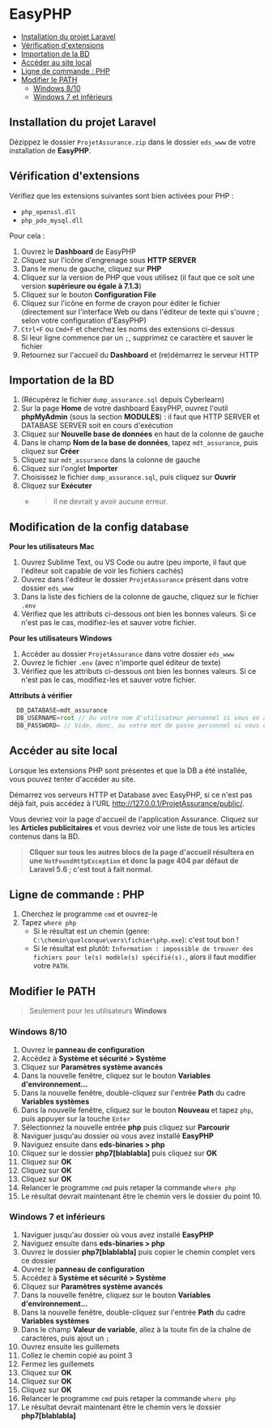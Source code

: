 # EasyPHP

<!-- START doctoc generated TOC please keep comment here to allow auto update -->
<!-- DON'T EDIT THIS SECTION, INSTEAD RE-RUN doctoc TO UPDATE -->


- [Installation du projet Laravel](#installation-du-projet-laravel)
- [Vérification d'extensions](#v%C3%A9rification-dextensions)
- [Importation de la BD](#importation-de-la-bd)
- [Accéder au site local](#acc%C3%A9der-au-site-local)
- [Ligne de commande : PHP](#ligne-de-commande--php)
- [Modifier le PATH](#modifier-le-path)
  - [Windows 8/10](#windows-810)
  - [Windows 7 et inférieurs](#windows-7-et-inf%C3%A9rieurs)

<!-- END doctoc generated TOC please keep comment here to allow auto update -->

## Installation du projet Laravel

Dézippez le dossier `ProjetAssurance.zip` dans le dossier `eds_www` de votre installation de **EasyPHP**.

## Vérification d'extensions

Vérifiez que les extensions suivantes sont bien activées pour PHP :
* `php_openssl.dll`
* `php_pdo_mysql.dll`

Pour cela :

1. Ouvrez le **Dashboard** de EasyPHP
1. Cliquez sur l'icône d'engrenage sous **HTTP SERVER** 
1. Dans le menu de gauche, cliquez sur **PHP**
1. Cliquez sur la version de PHP que vous utilisez (il faut que ce soit une version **supérieure ou égale à 7.1.3**)
1. Cliquez sur le bouton **Configuration File**
1. Cliquez sur l'icône en forme de crayon pour éditer le fichier (directement sur l'interface Web ou dans l'éditeur de texte qui s'ouvre ; selon votre configuration d'EasyPHP)
1. `Ctrl+F` ou `Cmd+F` et cherchez les noms des extensions ci-dessus
1. Si leur ligne commence par un `;`, supprimez ce caractère et sauver le fichier
1. Retournez sur l'accueil du **Dashboard** et (re)démarrez le serveur HTTP

## Importation de la BD

1. (Récupérez le fichier `dump_assurance.sql` depuis Cyberlearn)
1. Sur la page **Home** de votre dashboard EasyPHP, ouvrez l'outil **phpMyAdmin** (sous la section **MODULES**) : il faut que HTTP SERVER et DATABASE SERVER soit en cours d'exécution
1. Cliquez sur **Nouvelle base de données** en haut de la colonne de gauche
1. Dans le champ **Nom de la base de données**, tapez `mdt_assurance`, puis cliquez sur **Créer**
1. Cliquez sur `mdt_assurance` dans la colonne de gauche
1. Cliquez sur l'onglet **Importer**
1. Choisissez le fichier `dump_assurance.sql`, puis cliquez sur **Ouvrir**
1. Cliquez sur **Exécuter**
	* > Il ne devrait y avoir aucune erreur.

## Modification de la config database

**Pour les utilisateurs Mac**
1. Ouvrez Sublime Text, ou VS Code ou autre (peu importe, il faut que l'éditeur soit capable de voir les fichiers cachés)
1. Ouvrez dans l'éditeur le dossier `ProjetAssurance` présent dans votre dossier `eds_www`
1. Dans la liste des fichiers de la colonne de gauche, cliquez sur le fichier `.env`
1. Vérifiez que les attributs ci-dessous ont bien les bonnes valeurs. Si ce n'est pas le cas, modifiez-les et sauver votre fichier.

**Pour les utilisateurs Windows**
1. Accéder au dossier `ProjetAssurance` dans votre dossier `eds_www`
1. Ouvrez le fichier `.env` (avec n'importe quel éditeur de texte)
1. Vérifiez que les attributs ci-dessous ont bien les bonnes valeurs. Si ce n'est pas le cas, modifiez-les et sauver votre fichier.

**Attributs à vérifier**

```js
  DB_DATABASE=mdt_assurance
  DB_USERNAME=root // Ou votre nom d'utilisateur personnel si vous en avez manuellement défini un
  DB_PASSWORD= // Vide, donc, ou votre mot de passe personnel si vous en avez manuellement défini un
```
## Accéder au site local

Lorsque les extensions PHP sont présentes et que la DB a été installée, vous pouvez tenter d'accéder au site.

Démarrez vos serveurs HTTP et Database avec EasyPHP, si ce n'est pas déjà fait, puis accédez à l'URL http://127.0.0.1/ProjetAssurance/public/.

Vous devriez voir la page d'accueil de l'application Assurance.
Cliquez sur les **Articles publicitaires** et vous devriez voir une liste de tous les articles contenus dans la BD.
> **Cliquer sur tous les autres blocs de la page d'accueil résultera en une `NotFoundHttpException` et donc la page 404 par défaut de Laravel 5.6 ; c'est tout à fait normal.**

## Ligne de commande : PHP

1. Cherchez le programme `cmd` et ouvrez-le
1. Tapez `where php`
	* Si le résultat est un chemin (genre: `C:\chemin\quelconque\vers\fichier\php.exe`): c'est tout bon !
	* Si le résultat est plutôt: `Information : impossible de trouver des fichiers pour le(s) modèle(s) spécifié(s).`, alors il faut modifier votre `PATH`.

## Modifier le PATH

> Seulement pour les utilisateurs **Windows**

### Windows 8/10

1. Ouvrez le **panneau de configuration**
1. Accédez à **Système et sécurité > Système**
1. Cliquez sur **Paramètres système avancés**
1. Dans la nouvelle fenêtre, cliquez sur le bouton **Variables d'environnement...**
1. Dans la nouvelle fenêtre, double-cliquez sur l'entrée **Path** du cadre **Variables systèmes**
1. Dans la nouvelle fenêtre, cliquez sur le bouton **Nouveau** et tapez `php`, puis appuyer sur la touche `Enter`
1. Sélectionnez la nouvelle entrée **php** puis cliquez sur **Parcourir**
1. Naviguer jusqu'au dossier où vous avez installé **EasyPHP**
1. Naviguez ensuite dans **eds-binaries > php**
1. Cliquez sur le dossier **php7[blablabla]** puis cliquez sur **OK**
1. Cliquez sur **OK**
1. Cliquez sur **OK**
1. Cliquez sur **OK**
1. Relancer le programme `cmd` puis retaper la commande `where php`
1. Le résultat devrait maintenant être le chemin vers le dossier du point 10.

### Windows 7 et inférieurs

1. Naviguer jusqu'au dossier où vous avez installé **EasyPHP**
1. Naviguez ensuite dans **eds-binaries > php**
1. Ouvrez le dossier **php7[blablabla]** puis copier le chemin complet vers ce dossier
1. Ouvrez le **panneau de configuration**
1. Accédez à **Système et sécurité > Système**
1. Cliquez sur **Paramètres système avancés**
1. Dans la nouvelle fenêtre, cliquez sur le bouton **Variables d'environnement...**
1. Dans la nouvelle fenêtre, double-cliquez sur l'entrée **Path** du cadre **Variables systèmes**
1. Dans le champ **Valeur de variable**, allez à la toute fin de la chaîne de caractères, puis ajout un `;`
1. Ouvrez ensuite les guillemets
1. Collez le chemin copié au point 3
1. Fermez les guillemets
1. Cliquez sur **OK**
1. Cliquez sur **OK**
1. Cliquez sur **OK**
1. Relancer le programme `cmd` puis retaper la commande `where php`
1. Le résultat devrait maintenant être le chemin vers le dossier **php7[blablabla]**
